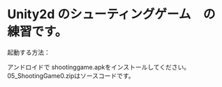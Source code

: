 #  Unity2d のシューティングゲーム　の練習です。
起動する方法：

アンドロイドで shootinggame.apkをインストールしてください。
05_ShootingGame0.zipはソースコードです。
